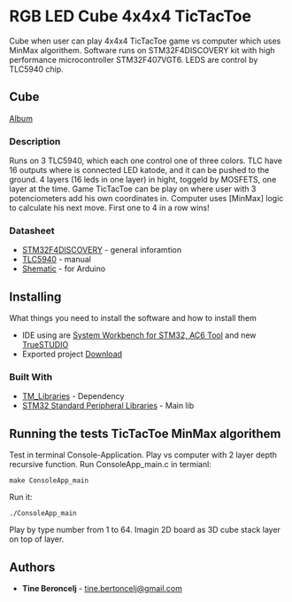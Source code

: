 # RGB LED Cube 4x4x4 TicTacToe 

Cube when user can play 4x4x4 TicTacToe game vs computer which uses MinMax algorithem.
Software runs on STM32F4DISCOVERY kit with high performance microcontroller STM32F407VGT6.
LEDS are control by TLC5940 chip.

## Cube
[Album](https://imgur.com/a/et8Eu76)


### Description

Runs on 3 TLC5940, which each one control one of three colors. TLC have 16 outputs where is connected LED katode, and it can be pushed to the ground. 4 layers (16 leds in one layer) in hight, toggeld by MOSFETS, one layer at the time.
Game TicTacToe can be play on where user with 3 potenciometers add his own coordinates in. Computer uses [MinMax] logic to calculate his next move. First one to 4 in a row wins!

### Datasheet

* [STM32F4DISCOVERY](http://www.st.com/content/ccc/resource/technical/document/user_manual/70/fe/4a/3f/e7/e1/4f/7d/DM00039084.pdf/files/DM00039084.pdf/jcr:content/translations/en.DM00039084.pdf) - general inforamtion
* [TLC5940](http://www.ti.com/lit/ds/symlink/tlc5940.pdf) - manual
* [Shematic](https://cdn.instructables.com/ORIG/F7Q/NBEM/H1QMLAYD/F7QNBEMH1QMLAYD.png) - for Arduino

## Installing

What things you need to install the software and how to install them
* IDE using are [System Workbench for STM32, AC6 Tool](http://www.openstm32.org/System%2BWorkbench%2Bfor%2BSTM32) and new [TrueSTUDIO](http://www.st.com/en/development-tools/truestudio.html)
* Exported project [Download]()


### Built With

* [TM_Libraries](http://stm32f4-discovery.net/2014/05/all-stm32f429-libraries-at-one-place/) - Dependency
* [STM32 Standard Peripheral Libraries](http://www.st.com/en/embedded-software/stm32-standard-peripheral-libraries.html?querycriteria=productId=LN1939) - Main lib



## Running the tests TicTacToe MinMax algorithem

Test in terminal Console-Application. Play vs computer with 2 layer depth recursive function. Run ConsoleApp_main.c in termianl:
```
make ConsoleApp_main
```
Run it:
```
./ConsoleApp_main
```
Play by type number from 1 to 64. Imagin 2D board as 3D cube stack layer on top of layer.

## Authors

* **Tine Beroncelj** - tine.bertoncelj@gmail.com

